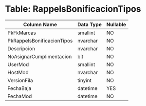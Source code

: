 # Table: RappelsBonificacionTipos

| Column Name | Data Type | Nullable |
|-------------|-----------|----------|
| PkFkMarcas | smallint | NO |
| PkRappelsBonificacionTipos | nvarchar | NO |
| Descripcion | nvarchar | NO |
| NoAsignarCumplimentacion | bit | NO |
| UserMod | smallint | NO |
| HostMod | nvarchar | NO |
| VersionFila | tinyint | NO |
| FechaBaja | datetime | YES |
| FechaMod | datetime | NO |
